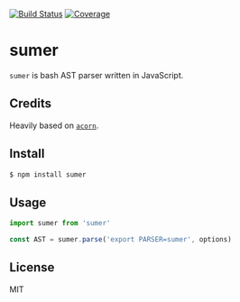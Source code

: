 [![Build Status](https://travis-ci.org/kaelzhang/sumer.svg?branch=master)](https://travis-ci.org/kaelzhang/sumer)
[![Coverage](https://codecov.io/gh/kaelzhang/sumer/branch/master/graph/badge.svg)](https://codecov.io/gh/kaelzhang/sumer)
<!-- optional appveyor tst
[![Windows Build Status](https://ci.appveyor.com/api/projects/status/github/kaelzhang/sumer?branch=master&svg=true)](https://ci.appveyor.com/project/kaelzhang/sumer)
-->
<!-- optional npm version
[![NPM version](https://badge.fury.io/js/sumer.svg)](http://badge.fury.io/js/sumer)
-->
<!-- optional npm downloads
[![npm module downloads per month](http://img.shields.io/npm/dm/sumer.svg)](https://www.npmjs.org/package/sumer)
-->
<!-- optional dependency status
[![Dependency Status](https://david-dm.org/kaelzhang/sumer.svg)](https://david-dm.org/kaelzhang/sumer)
-->

# sumer

`sumer` is bash AST parser written in JavaScript.

## Credits

Heavily based on [`acorn`](https://github.com/ternjs/acorn).

## Install

```sh
$ npm install sumer
```

## Usage

```js
import sumer from 'sumer'

const AST = sumer.parse('export PARSER=sumer', options)
```

## License

MIT
